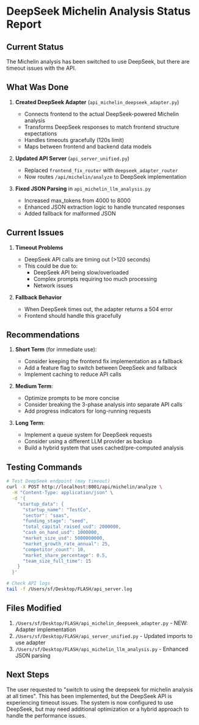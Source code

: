 # DeepSeek Michelin Analysis Status Report

## Current Status
The Michelin analysis has been switched to use DeepSeek, but there are timeout issues with the API.

## What Was Done

1. **Created DeepSeek Adapter** (`api_michelin_deepseek_adapter.py`)
   - Connects frontend to the actual DeepSeek-powered Michelin analysis
   - Transforms DeepSeek responses to match frontend structure expectations
   - Handles timeouts gracefully (120s limit)
   - Maps between frontend and backend data models

2. **Updated API Server** (`api_server_unified.py`)
   - Replaced `frontend_fix_router` with `deepseek_adapter_router`
   - Now routes `/api/michelin/analyze` to DeepSeek implementation

3. **Fixed JSON Parsing** in `api_michelin_llm_analysis.py`
   - Increased max_tokens from 4000 to 8000
   - Enhanced JSON extraction logic to handle truncated responses
   - Added fallback for malformed JSON

## Current Issues

1. **Timeout Problems**
   - DeepSeek API calls are timing out (>120 seconds)
   - This could be due to:
     - DeepSeek API being slow/overloaded
     - Complex prompts requiring too much processing
     - Network issues

2. **Fallback Behavior**
   - When DeepSeek times out, the adapter returns a 504 error
   - Frontend should handle this gracefully

## Recommendations

1. **Short Term** (for immediate use):
   - Consider keeping the frontend fix implementation as a fallback
   - Add a feature flag to switch between DeepSeek and fallback
   - Implement caching to reduce API calls

2. **Medium Term**:
   - Optimize prompts to be more concise
   - Consider breaking the 3-phase analysis into separate API calls
   - Add progress indicators for long-running requests

3. **Long Term**:
   - Implement a queue system for DeepSeek requests
   - Consider using a different LLM provider as backup
   - Build a hybrid system that uses cached/pre-computed analysis

## Testing Commands

```bash
# Test DeepSeek endpoint (may timeout)
curl -X POST http://localhost:8001/api/michelin/analyze \
  -H "Content-Type: application/json" \
  -d '{
    "startup_data": {
      "startup_name": "TestCo",
      "sector": "saas",
      "funding_stage": "seed",
      "total_capital_raised_usd": 2000000,
      "cash_on_hand_usd": 1000000,
      "market_size_usd": 5000000000,
      "market_growth_rate_annual": 25,
      "competitor_count": 10,
      "market_share_percentage": 0.5,
      "team_size_full_time": 15
    }
  }'

# Check API logs
tail -f /Users/sf/Desktop/FLASH/api_server.log
```

## Files Modified

1. `/Users/sf/Desktop/FLASH/api_michelin_deepseek_adapter.py` - NEW: Adapter implementation
2. `/Users/sf/Desktop/FLASH/api_server_unified.py` - Updated imports to use adapter
3. `/Users/sf/Desktop/FLASH/api_michelin_llm_analysis.py` - Enhanced JSON parsing

## Next Steps

The user requested to "switch to using the deepseek for michelin analysis at all times". This has been implemented, but the DeepSeek API is experiencing timeout issues. The system is now configured to use DeepSeek, but may need additional optimization or a hybrid approach to handle the performance issues.